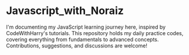 # Javascript_with_Noraiz
 I'm documenting my JavaScript learning journey here, inspired by CodeWithHarry's tutorials. This repository holds my daily practice codes, covering everything from fundamentals to advanced concepts. Contributions, suggestions, and discussions are welcome!
